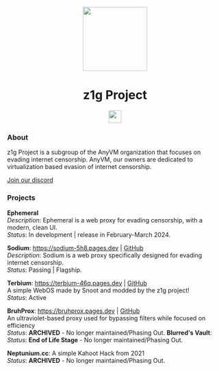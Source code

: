 <p align="center">
<kbd>
<img width="150px" src="https://avatars.githubusercontent.com/u/103667677?s=200&v=4">
</kbd>
</p>

<h1 align="center">z1g Project</h1>

<p align="center">
<a href="https://z1g-project.pages.dev/discord"><img height="30px" src="https://img.shields.io/badge/Discord-7289DA?style=for-the-badge&logo=discord&logoColor=white"><img></a>
</p>

### About

z1g Project is a subgroup of the AnyVM organization that focuses on evading internet censorship. AnyVM, our owners are dedicated to virtualization based evasion of internet censorship.

[Join our discord](https://z1g-project.pages.dev/discord)

### Projects
**Ephemeral**
<br>
*Description*: Ephemeral is a web proxy for evading censorship, with a modern, clean UI.
<br>
*Status*: In development | release in February-March 2024.

**Sodium**: https://sodium-5h8.pages.dev | [GitHub](https://github.com/z1g-project/sodium)
<br>
*Description*: Sodium is a web proxy specifically designed for evading internet censorship.
<br>
*Status*: Passing | Flagship. 

**Terbium**: https://terbium-46q.pages.dev | [GitHub](https://github.com/z1g-project/terbium)
<br>A simple WebOS made by Snoot and modded by the z1g project!
<br>
*Status*: Active

**BruhProx**: https://bruhprox.pages.dev | [GitHub](https://github.com/z1g-project/bruhprox)
<br>An ultraviolet-based proxy used for bypassing filters while focused on efficiency
<br>
*Status*: **ARCHIVED** - No longer maintained/Phasing Out. 
**Blurred's Vault**:
<br>
*Status*: **End of Life Stage** - No longer maintained/Phasing Out.

**Neptunium.cc**:
A simple Kahoot Hack from 2021
<br>
*Status*: **ARCHIVED** - No longer maintained/Phasing Out.
